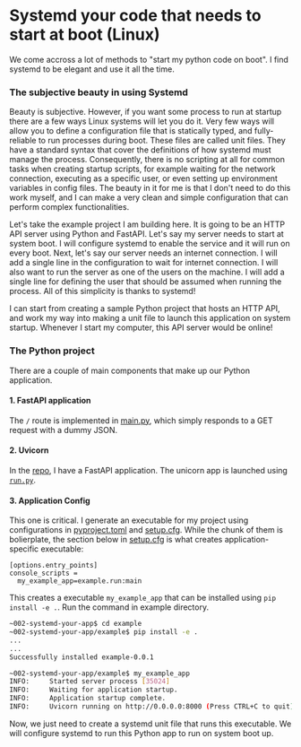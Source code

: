 # Systemd your code that needs to start at boot (Linux)

We come accross a lot of methods to "start my python code on boot". I find systemd to be elegant and use it all the time.

### The subjective beauty in using Systemd

Beauty is subjective. However, if you want some process to run at startup there are a few ways Linux systems will let you do it. Very few ways
will allow you to define a configuration file that is statically typed, and fully-reliable to run processes during boot. These files are called unit files. They have a standard syntax that cover the definitions of how systemd must manage the process. Consequently, there is no scripting at all for common tasks when creating startup scripts, for example waiting for the network connection, executing as a specific user, or even setting up environment variables in config files. The beauty in it for me is that I don't need to do this work myself, and I can make a very clean and simple configuration that can perform complex functionalities.

Let's take the example project I am building here. It is going to be an HTTP API server using Python and FastAPI. Let's say my server needs to start at system boot. I will configure systemd to enable the service and it will run on every boot. Next, let's say our server needs an internet connection. I will add a single line in the configuration to wait for internet connection. I will also want to run the server as one of the users on the machine. I will add a single line for defining the user that should be assumed when running the process. All of this simplicity is thanks to systemd!

I can start from creating a sample Python project that hosts an HTTP API, and work my way into making a unit file to launch this application on system startup. Whenever I start my computer, this API server would be online!

### The Python project

There are a couple of main components that make up our Python application.

#### 1. FastAPI application

The `/` route is implemented in [main.py](example/example/main.py), which simply responds to a GET request with a dummy JSON.

#### 2. Uvicorn

In the [repo](example/example), I have a FastAPI application. The unicorn app is launched using [`run.py`](example/example/run.py).

#### 3. Application Config

This one is critical. I generate an executable for my project using configurations in [pyproject.toml](example/pyproject.toml) and [setup.cfg](example/setup.cfg). While the chunk of them is bolierplate, the section below in [setup.cfg](example/setup.cfg) is what creates application-specific executable:

```
[options.entry_points]
console_scripts =
  my_example_app=example.run:main
```

This creates a executable `my_example_app` that can be installed using `pip install -e .`. Run the command in example directory.

```bash
~002-systemd-your-app$ cd example
~002-systemd-your-app/example$ pip install -e .
...
...
Successfully installed example-0.0.1

~002-systemd-your-app/example$ my_example_app
INFO:     Started server process [35024]
INFO:     Waiting for application startup.
INFO:     Application startup complete.
INFO:     Uvicorn running on http://0.0.0.0:8000 (Press CTRL+C to quit)
```

Now, we just need to create a systemd unit file that runs this executable. We will configure systemd to run this Python app to run on system boot up.
